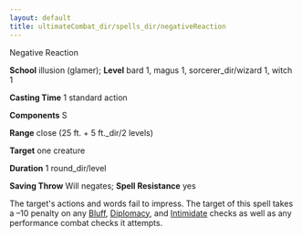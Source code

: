 ```yaml
---
layout: default
title: ultimateCombat_dir/spells_dir/negativeReaction
---
```

Negative Reaction

**School** illusion (glamer); **Level** bard 1, magus 1, sorcerer_dir/wizard 1, witch 1

**Casting Time** 1 standard action

**Components** S

**Range** close (25 ft. + 5 ft._dir/2 levels)

**Target** one creature

**Duration** 1 round_dir/level

**Saving Throw** Will negates; **Spell Resistance** yes

The target's actions and words fail to impress. The target of this spell takes a –10 penalty on any [Bluff](skills_dir/bluff#_bluff), [Diplomacy](skills_dir/diplomacy#_diplomacy), and [Intimidate](skills_dir/intimidate#_intimidate) checks as well as any performance combat checks it attempts.

